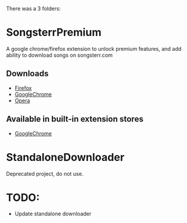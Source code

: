 There was a 3 folders:

# SongsterrPremium
A google chrome/firefox extension to unlock premium features, and add ability to download songs on songsterr.com
## Downloads
- [Firefox](https://github.com/CertainLach/SongAPI/blob/master/SongsterrPremium/release/extension.xpi)
- [GoogleChrome](https://github.com/CertainLach/SongAPI/blob/master/SongsterrPremium/release/extension.crx)
- [Opera](https://github.com/CertainLach/SongAPI/blob/master/SongsterrPremium/release/extension.nex)
## Available in built-in extension stores
- [GoogleChrome](https://chrome.google.com/webstore/detail/songsterr-hack/obknpodhecdegikcgibopjflckciigdb)

# StandaloneDownloader
Deprecated project, do not use.

# TODO:
- Update standalone downloader